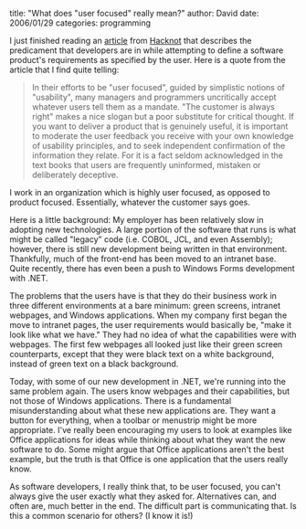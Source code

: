 
title: "What does \"user focused\" really mean?"
author: David
date: 2006/01/29
categories: programming

I just finished reading an [article](http://www.hacknot.info/hacknot/action/showEntry?eid=82) from [Hacknot](http://www.hacknot.info/hacknot/action/home) that describes the predicament that developers are in while attempting to define a software product's requirements as specified by the user. Here is a quote from the article that I find quite telling:

> In their efforts to be "user focused", guided by simplistic notions of "usability", many managers and programmers uncritically accept whatever users tell them as a mandate. "The customer is always right" makes a nice slogan but a poor substitute for critical thought. If you want to deliver a product that is genuinely useful, it is important to moderate the user feedback you receive with your own knowledge of usability principles, and to seek independent confirmation of the information they relate. For it is a fact seldom acknowledged in the text books that users are frequently uninformed, mistaken or deliberately deceptive.

I work in an organization which is highly user focused, as opposed to product focused. Essentially, whatever the customer says goes. 

Here is a little background: My employer has been relatively slow in adopting new technologies. A large portion of the software that runs is what might be called "legacy" code (i.e. COBOL, JCL, and even Assembly); however, there is still new development being written in that environment. Thankfully, much of the front-end has been moved to an intranet base. Quite recently, there has even been a push to Windows Forms development with .NET.

The problems that the users have is that they do their business work in three different environments at a bare minimum: green screens, intranet webpages, and Windows applications. When my company first began the move to intranet pages, the user requirements would basically be, "make it look like what we have." They had no idea of what the capabilities were with webpages. The first few webpages all looked just like their green screen counterparts, except that they were black text on a white background, instead of green text on a black background.

Today, with some of our new development in .NET, we're running into the same problem again. The users know webpages and their capabilities, but not those of Windows applications. There is a fundamental misunderstanding about what these new applications are. They want a button for everything, when a toolbar or menustrip might be more appropriate. I've really been encouraging my users to look at examples like Office applications for ideas while thinking about what they want the new software to do. Some might argue that Office applications aren't the best example, but the truth is that Office is one application that the users really know.

As software developers, I really think that, to be user focused, you can't always give the user exactly what they asked for. Alternatives can, and often are, much better in the end. The difficult part is communicating that. Is this a common scenario for others? (I know it is!)

